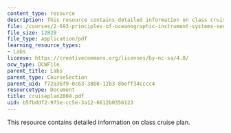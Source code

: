 ```yaml
---
content_type: resource
description: This resource contains detailed information on class cruise plan.
file: /courses/2-693-principles-of-oceanographic-instrument-systems-sensors-and-measurements-13-998-spring-2004/b5fbddf2973ecc5e3a126612b0356123_cruiseplan2004.pdf
file_size: 12829
file_type: application/pdf
learning_resource_types:
- Labs
license: https://creativecommons.org/licenses/by-nc-sa/4.0/
ocw_type: OCWFile
parent_title: Labs
parent_type: CourseSection
parent_uid: f72a36f9-0c63-38b0-12b3-8beff34cccc4
resourcetype: Document
title: cruiseplan2004.pdf
uid: b5fbddf2-973e-cc5e-3a12-6612b0356123
---
```

This resource contains detailed information on class cruise plan.
